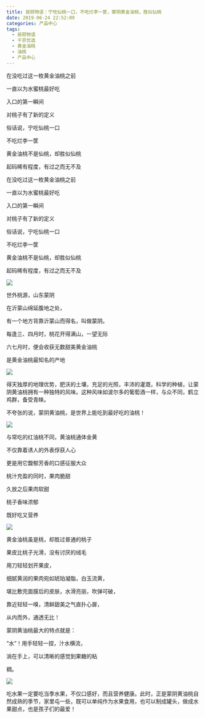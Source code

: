 ```yaml
---
title: 辰颐物语：宁吃仙桃一口，不吃烂李一筐，蒙阴黄金油桃，胜似仙桃
date: 2019-06-24 22:52:09
categories: 产品中心
tags:
  - 辰颐物语
  - 千农优选
  - 黄金油桃
  - 油桃
  - 产品中心
---
```


在没吃过这一枚黄金油桃之前

一直以为水蜜桃最好吃

入口的第一瞬间

对桃子有了新的定义

俗话说，宁吃仙桃一口

不吃烂李一筐

黄金油桃不是仙桃，却胜似仙桃

起码稀有程度，有过之而无不及

<!-- more -->


在没吃过这一枚黄金油桃之前

一直以为水蜜桃最好吃

入口的第一瞬间

对桃子有了新的定义

俗话说，宁吃仙桃一口

不吃烂李一筐

黄金油桃不是仙桃，却胜似仙桃

起码稀有程度，有过之而无不及

![](//upload-images.jianshu.io/upload_images/15717308-e2c084d9dd1e4ce2?imageMogr2/auto-orient/strip%7CimageView2/2/w/400/format/webp)

世外桃源，山东蒙阴

在沂蒙山绵延腹地之处，

有一个地方背靠沂蒙山而得名，叫做蒙阴。

每逢三、四月时，桃花开得满山，一望无际

六七月时，便会收获无数甜美黄金油桃

是黄金油桃最知名的产地

![](//upload-images.jianshu.io/upload_images/15717308-13379a2e1d96b48e?imageMogr2/auto-orient/strip%7CimageView2/2/w/543/format/webp)

得天独厚的地理优势，肥沃的土壤，充足的光照，丰沛的灌溉，科学的种植，让蒙阴黄油桃拥有一种独特的风味。这种风味如波尔多的葡萄酒一样，与众不同，鹤立鸡群，备受青睐。

不夸张的说，蒙阴黄油桃，是世界上能吃到最好吃的油桃！

![](//upload-images.jianshu.io/upload_images/15717308-43f75ce6d1f68a54?imageMogr2/auto-orient/strip%7CimageView2/2/w/409/format/webp)

与常吃的红油桃不同，黄油桃通体金黄

不仅靠着诱人的外表俘获人心

更是用它馥郁芳香的口感征服大众

桃汁充盈的同时，果肉脆甜

久放之后果肉软甜

桃子香味浓郁

既好吃又营养

![](//upload-images.jianshu.io/upload_images/15717308-39d3250a39839ce0?imageMogr2/auto-orient/strip%7CimageView2/2/w/512/format/webp)

黄金油桃虽是桃，却胜过普通的桃子

果皮比桃子光滑，没有讨厌的绒毛

用刀轻轻划开果皮，

细腻黄润的果肉宛如琥珀凝脂，白玉流黄，

堪比敷完面膜后的皮肤，水滑亮丽，吹弹可破，

靠近轻轻一嗅，清鲜甜美之气直扑心扉，

从内而外，通透无比！

蒙阴黄油桃最大的特点就是：

“水”！用手轻轻一捏，汁水横流，

淌在手上，可以清晰的感觉到果糖的粘

稠。

![](//upload-images.jianshu.io/upload_images/15717308-d840c2ce61293122?imageMogr2/auto-orient/strip%7CimageView2/2/w/576/format/webp)

吃水果一定要吃当季水果，不仅口感好，而且营养健康。此时，正是蒙阴黄油桃自然成熟的季节，家里屯一些，既可以单纯作为水果食用，也可以制成罐头，做成水果甜点，也是孩子们的最爱！